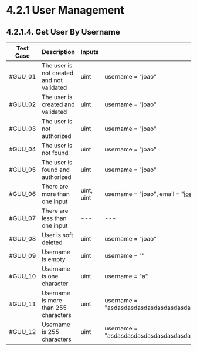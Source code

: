 # 4.2.1 User Management

## 4.2.1.4. Get User By Username

| **Test Case** | **Description** | **Inputs**     | **Input Values**                                                                            | **Expected Results**             | **Pass/Fail/Untested** |
|---------------------------------------|------|----------|---------------------------------------------------------------------------------------------------|--------------------------------------|------------------------|
| #GUU_01                   | The user is not created and not validated | uint | username = "joao" | StatusInternalServerError |  Untested|
| #GUU_02 | The user is created and validated | uint | username = "joao" | StatusOK |  Untested|
| #GUU_03 | The user is not authorized | uint | username = "joao" | StatusUnauthorized |  Untested|
| #GUU_04 | The user is not found | uint | username = "joao" | StatusNotFound |  Untested|
| #GUU_05 | The user is found and authorized | uint | username = "joao" | StatusOK |  Untested|
| #GUU_06 | There are more than one input | uint, uint | username = "joao", email = "<joao2@gmail.com>" | StatusBadRequest |  Untested|
| #GUU_07 | There are less than one input | --- | --- | StatusBadRequest |  Untested|
| #GUU_08 | User is soft deleted | uint | username = "joao" | StatusBadRequest |  Untested|
| #GUU_09 | Username is empty | uint | username = "" | StatusBadRequest |  Untested|
| #GUU_10 | Username is one character | uint | username = "a" | StatusBadRequest |  Untested|
| #GUU_11 | Username is more than 255 characters | uint | username = "asdasdasdasdasdasdasdasdasdasdasdasdasdasdasdasdasdasdasdasdasdasdasdasdasdasdasdasdasdasdasdasdasdasdasdasdasdasdasdasdasdasdasdasdasdasdasdasdasdasdasdasdasdasdasdasdasdasdasdasdasdasdasdasdasdasdasdasdasdasdasdasdasdasdasdasdasdasdasdasdasdasdasdasdasdasdasdasdasdasdasdasdasdash" | StatusBadRequest |  Untested|
| #GUU_12 | Username is 255 characters | uint | username = "asdasdasdasdasdasdasdasdasdasdasdasdasdasdasdasdasdasdasdasdasdasdasdasdasdasdasdasdasdasdasdasdasdasdasdasdasdasdasdasdasdasdasdasdasdasdasdasdasdasdasdasdasdasdasdasdasdasdasdasdasdasdasdasdasdasdasdasdasdasdasdasdasdasdasdasdasdasdasdasdasdasdasdasdasdasdasdasdasdasdasdasdasdas" | StatusBadRequest |  Untested|
